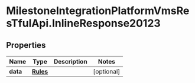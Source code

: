 # MilestoneIntegrationPlatformVmsResTfulApi.InlineResponse20123

## Properties
Name | Type | Description | Notes
------------ | ------------- | ------------- | -------------
**data** | [**Rules**](Rules.md) |  | [optional] 
